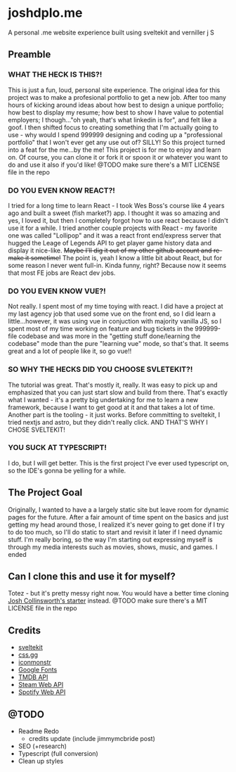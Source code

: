# joshdplo.me
A personal .me website experience built using sveltekit and verniller j S

## Preamble

### WHAT THE HECK IS THIS?!
This is just a fun, loud, personal site experience. The original idea for this project was to make a profesional portfolio to get a new job. After too many hours of kicking around ideas about how best to design a unique portfolio; how best to display my resume; how best to show I have value to potential employers; I though..."oh yeah, that's what linkedin is for", and felt like a goof. I then shifted focus to creating something that I'm actually going to use - why would I spend 999999 designing and coding up a "professional portfolio" that I won't ever get any use out of? SILLY! So this project turned into a feat for the me...by the me! This project is for me to enjoy and learn on. Of course, you can clone it or fork it or spoon it or whatever you want to do and use it also if you'd like! @TODO make sure there's a MIT LICENSE file in the repo

### DO YOU EVEN KNOW REACT?!
I tried for a long time to learn React - I took Wes Boss's course like 4 years ago and built a sweet (fish market?) app. I thought it was so amazing and yes, I loved it, but then I completely forgot how to use react because I didn't use it for a while. I tried another couple projects with React - my favorite one was called "Lollipop" and it was a react front end/express server that hugged the Leage of Legends API to get player game history data and display it nice-like. ~~Maybe I'll dig it out of my other github account and re-make it sometime!~~ The point is, yeah I know a little bit about React, but for some reason I never went full-in. Kinda funny, right? Because now it seems that most FE jobs are React dev jobs.

### DO YOU EVEN KNOW VUE?!
Not really. I spent most of my time toying with react. I did have a project at my last agency job that used some vue on the front end, so I did learn a little...however, it was using vue in conjuction with majority vanilla JS, so I spent most of my time working on feature and bug tickets in the 999999-file codebase and was more in the "getting stuff done/learning the codebase" mode than the pure "learning vue" mode, so that's that. It seems great and a lot of people like it, so go vue!!

### SO WHY THE HECKS DID YOU CHOOSE SVLETEKIT?!
The tutorial was great. That's mostly it, really. It was easy to pick up and emphasized that you can just start slow and build from there. That's exactly what I wanted - it's a pretty big undertaking for me to learn a new framework, because I want to get good at it and that takes a lot of time. Another part is the tooling - it just works. Before committing to sveltekit, I tried nextjs and astro, but they didn't really click. AND THAT'S WHY I CHOSE SVELTEKIT!

### YOU SUCK AT TYPESCRIPT!
I do, but I will get better. This is the first project I've ever used typescript on, so the IDE's gonna be yelling for a while.

## The Project Goal
Originally, I wanted to have a a largely static site but leave room for dynamic pages for the future. After a fair amount of time spent on the basics and just getting my head around those, I realized it's never going to get done if I try to do too much, so I'll do static to start and revisit it later if I need dynamic stuff. I'm really boring, so the way I'm starting out expressing myself is through my media interests such as movies, shows, music, and games. I ended

## Can I clone this and use it for myself?
Totez - but it's pretty messy right now. You would have a better time cloning [Josh Collinsworth's starter](https://github.com/josh-collinsworth/sveltekit-blog-starter) instead. @TODO make sure there's a MIT LICENSE file in the repo

## Credits
- [sveltekit](https://svelte.dev/docs/kit/introduction)
- [css.gg](https://css.gg/)
- [iconmonstr](https://iconmonstr.com/)
- [Google Fonts](https://fonts.google.com/)
- [TMDB API](https://developer.themoviedb.org/reference/intro/getting-started)
- [Steam Web API](https://steamcommunity.com/dev)
- [Spotify Web API](https://developer.spotify.com/documentation/web-api)

## @TODO
- Readme Redo
  - credits update (include jimmymcbride post)
- SEO (+research)
- Typescript (full conversion)
- Clean up styles 